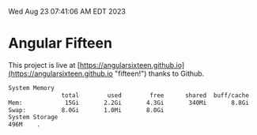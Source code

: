 Wed Aug 23 07:41:06 AM EDT 2023

# Angular Fifteen


This project is live at [https://angularsixteen.github.io](https://angularsixteen.github.io "fifteen!") thanks to Github.

```bash
System Memory
               total        used        free      shared  buff/cache   available
Mem:            15Gi       2.2Gi       4.3Gi       340Mi       8.8Gi        12Gi
Swap:          8.0Gi       1.0Mi       8.0Gi
System Storage
496M	.
```
```bash
